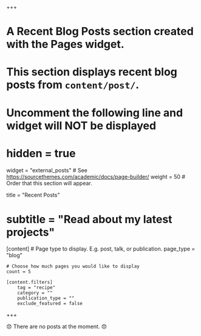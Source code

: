 +++
# A Recent Blog Posts section created with the Pages widget.
# This section displays recent blog posts from `content/post/`.

# Uncomment the following line and widget will NOT be displayed
# hidden = true

widget = "external_posts"  # See https://sourcethemes.com/academic/docs/page-builder/
weight = 50  # Order that this section will appear.

title = "Recent Posts"
# subtitle = "Read about my latest projects"

[content]
	# Page type to display. E.g. post, talk, or publication.
	page_type = "blog"

	# Choose how much pages you would like to display
	count = 5

	[content.filters]
		tag = "recipe"
		category = ""
		publication_type = ""
		exclude_featured = false
+++

:disappointed: There are no posts at the moment. :disappointed:
